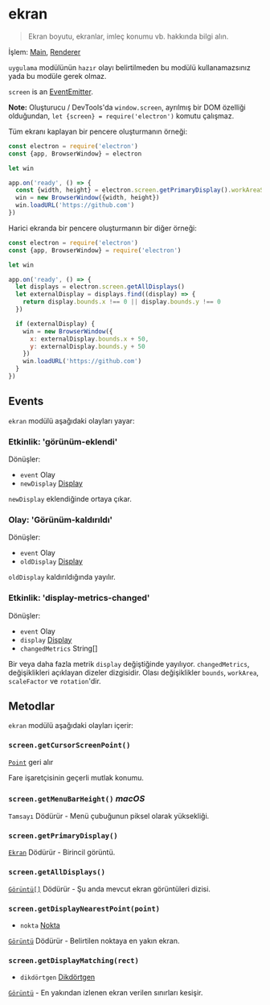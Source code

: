 # ekran

> Ekran boyutu, ekranlar, imleç konumu vb. hakkında bilgi alın.

İşlem: [Main](../glossary.md#main-process), [Renderer](../glossary.md#renderer-process)

`uygulama` modülünün `hazır` olayı belirtilmeden bu modülü kullanamazsınız yada bu modüle gerek olmaz.

`screen` is an [EventEmitter](https://nodejs.org/api/events.html#events_class_eventemitter).

**Note:** Oluşturucu / DevTools'da `window.screen`, ayrılmış bir DOM özelliği olduğundan, `let {screen} = require('electron')` komutu çalışmaz.

Tüm ekranı kaplayan bir pencere oluşturmanın örneği:

```javascript
const electron = require('electron')
const {app, BrowserWindow} = electron

let win

app.on('ready', () => {
  const {width, height} = electron.screen.getPrimaryDisplay().workAreaSize
  win = new BrowserWindow({width, height})
  win.loadURL('https://github.com')
})
```

Harici ekranda bir pencere oluşturmanın bir diğer örneği:

```javascript
const electron = require('electron')
const {app, BrowserWindow} = require('electron')

let win

app.on('ready', () => {
  let displays = electron.screen.getAllDisplays()
  let externalDisplay = displays.find((display) => {
    return display.bounds.x !== 0 || display.bounds.y !== 0
  })

  if (externalDisplay) {
    win = new BrowserWindow({
      x: externalDisplay.bounds.x + 50,
      y: externalDisplay.bounds.y + 50
    })
    win.loadURL('https://github.com')
  }
})
```

## Events

`ekran` modülü aşağıdaki olayları yayar:

### Etkinlik: 'görünüm-eklendi'

Dönüşler:

* `event` Olay
* `newDisplay` [Display](structures/display.md)

`newDisplay` eklendiğinde ortaya çıkar.

### Olay: 'Görünüm-kaldırıldı'

Dönüşler:

* `event` Olay
* `oldDisplay` [Display](structures/display.md)

`oldDisplay` kaldırıldığında yayılır.

### Etkinlik: 'display-metrics-changed'

Dönüşler:

* `event` Olay
* `display` [Display](structures/display.md)
* `changedMetrics` String[]

Bir veya daha fazla metrik `display` değiştiğinde yayılıyor. `changedMetrics`, değişiklikleri açıklayan dizeler dizgisidir. Olası değişiklikler `bounds`, `workArea`, `scaleFactor` ve `rotation`'dir.

## Metodlar

`ekran` modülü aşağıdaki olayları içerir:

### `screen.getCursorScreenPoint()`

[`Point`](structures/point.md) geri alır

Fare işaretçisinin geçerli mutlak konumu.

### `screen.getMenuBarHeight()` *macOS*

`Tamsayı` Dödürür - Menü çubuğunun piksel olarak yüksekliği.

### `screen.getPrimaryDisplay()`

[`Ekran`](structures/display.md) Dödürür - Birincil görüntü.

### `screen.getAllDisplays()`

[`Görüntü[]`](structures/display.md) Dödürür - Şu anda mevcut ekran görüntüleri dizisi.

### `screen.getDisplayNearestPoint(point)`

* `nokta` [Nokta](structures/point.md)

[`Görüntü`](structures/display.md) Dödürür - Belirtilen noktaya en yakın ekran.

### `screen.getDisplayMatching(rect)`

* `dikdörtgen` [Dikdörtgen](structures/rectangle.md)

[`Görüntü`](structures/display.md) - En yakından izlenen ekran verilen sınırları kesişir.